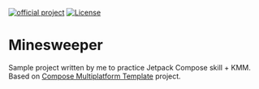 [![official project](http://jb.gg/badges/official.svg)](https://confluence.jetbrains.com/display/ALL/JetBrains+on+GitHub)
[![License](https://img.shields.io/badge/License-Apache_2.0-blue.svg)](https://opensource.org/licenses/Apache-2.0)

# Minesweeper

Sample project written by me to practice Jetpack Compose skill + KMM. Based on [Compose Multiplatform Template](https://github.com/JetBrains/compose-multiplatform-template) project.
